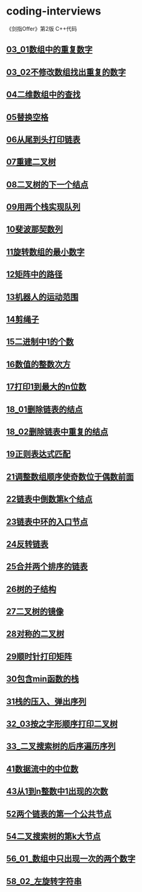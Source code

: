 # coding-interviews
《剑指Offer》第2版 C++代码 

## [03_01数组中的重复数字](03_01_DuplicationInArray/FindDuplication.cpp)
## [03_02不修改数组找出重复的数字](03_02_DuplicationInArrayNoEdit/FindDuplicationNoEdit.cpp)
## [04二维数组中的查找](04_FindInPartiallySortedMatrix/FindInPartiallySortedMatrix.cpp)
## [05替换空格](04_FindInPartiallySortedMatrix/ReplaceSpaces.cpp)
## [06从尾到头打印链表](06_PrintListInReversedOrder/PrintListInReversedOrder.cpp)
## [07重建二叉树](06_PrintListInReversedOrder/ConstructBinaryTree.cpp)
## [08二叉树的下一个结点](08_NextNodeInBinaryTrees/NextNodeInBinaryTrees.cpp)
## [09用两个栈实现队列](09_QueueWithTwoStacks/QueueWithTwoStacks.cpp)
## [10斐波那契数列](10_Fibonacci/Fibonacci.cpp)
## [11旋转数组的最小数字](11_MinNumberInRotatedArray/MinNumberInRotatedArray.cpp)
## [12矩阵中的路径](12_StringPathInMatrix/StringPathInMatrix.cpp)
## [13机器人的运动范围](13_RobotMove/RobotMove.cpp)
## [14剪绳子](14_CuttingRope/CuttingRope.cpp)
## [15二进制中1的个数](15_NumberOf1InBinary/NumberOf1InBinary.cpp)
## [16数值的整数次方](16_Power/Power.cpp)
## [17打印1到最大的n位数](17_Print1ToMaxOfNDigits/Print1ToMaxOfNDigits.cpp)
## [18_01删除链表的结点](18_01_DeleteNodeInList/DeleteNodeInList.cpp)
## [18_02删除链表中重复的结点](18_02_DeleteDuplicatedNode/DeleteDuplicatedNode.cpp)
## [19正则表达式匹配](19_RegularExpressionsMatching/RegularExpressions.cpp)
## [21调整数组顺序使奇数位于偶数前面](21_ReorderArray/ReorderArray.cpp)
## [22链表中倒数第k个结点](22_KthNodeFromEnd/KthNodeFromEnd.cpp)
## [23链表中环的入口节点](23_EntryNodeInListLoop/EntryNodeInListLoop.cpp)
## [24反转链表](24_ReverseList/ReverseList.cpp)
## [25合并两个排序的链表](25_MergeSortedLists/MergeSortedLists.cpp)
## [26树的子结构](26_SubstructureInTree/SubstructureInTree.cpp)
## [27二叉树的镜像](27_MirrorOfBinaryTree/MirrorOfBinaryTree.cpp)
## [28对称的二叉树](28_SymmetricalBinaryTree/SymmetricalBinaryTree.cpp)
## [29顺时针打印矩阵](29_PrintMatrix/PrintMatrix.cpp)
## [30包含min函数的栈](30_MinInStack/MinInStack.cpp)
## [31栈的压入、弹出序列](31_StackPushPopOrder/StackPushPopOrder.cpp)
## [32_03按之字形顺序打印二叉树](32_03_PrintTreesInZigzag/PrintTreesInZigzag.cpp)
## [33_二叉搜索树的后序遍历序列](33_SquenceOfBST/SquenceOfBST.cpp)
## [41数据流中的中位数](41_StreamMedian/StreamMedian.cpp)
## [43从1到n整数中1出现的次数](41_StreamMedian/NumberOf1.cpp)
## [52两个链表的第一个公共节点](52_FirstCommonNodesInLists/FirstCommonNodesInLists.cpp)
## [54二叉搜索树的第k大节点](54_KthNodeInBST/KthNodeInBST.cpp)
## [56_01_数组中只出现一次的两个数字](56_01_NumbersAppearOnce/NumbersAppearOnce.cpp)
## [58_02_左旋转字符串](58_02_LeftRotateString/LeftRotateString.cpp)